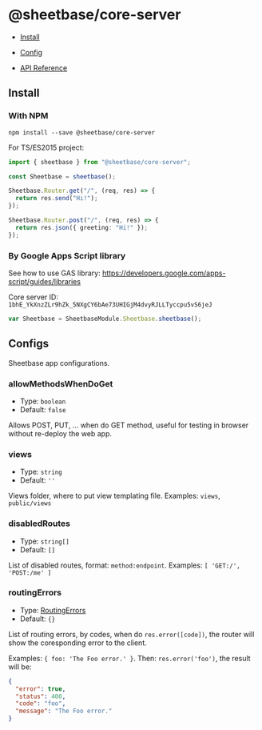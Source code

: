 # @sheetbase/core-server

- [Install](#1-install)

- [Config](#2-config)

- [API Reference](https://sheetbase.github.io/core-server/api)

## Install

### With NPM

`npm install --save @sheetbase/core-server`

For TS/ES2015 project:

```ts
import { sheetbase } from "@sheetbase/core-server";

const Sheetbase = sheetbase();

Sheetbase.Router.get("/", (req, res) => {
  return res.send("Hi!");
});

Sheetbase.Router.post("/", (req, res) => {
  return res.json({ greeting: "Hi!" });
});
```

### By Google Apps Script library

See how to use GAS library: <https://developers.google.com/apps-script/guides/libraries>

Core server ID: `1bhE_YkXnzZLr9hZk_5NXgCY6bAe73UHIGjM4dvyRJLLTyccpu5vS6jeJ`

```js
var Sheetbase = SheetbaseModule.Sheetbase.sheetbase();
```

## Configs

Sheetbase app configurations.

### allowMethodsWhenDoGet

- Type: `boolean`
- Default: `false`

Allows POST, PUT, ... when do GET method, useful for testing in browser without re-deploy the web app.

### views

- Type: `string`
- Default: `''`

Views folder, where to put view templating file. Examples: `views`, `public/views`

### disabledRoutes

- Type: `string[]`
- Default: `[]`

List of disabled routes, format: `method:endpoint`. Examples: `[ 'GET:/', 'POST:/me' ]`

### routingErrors

- Type: [RoutingErrors](https://github.com/sheetbase/core-server/blob/d15caa7d464e98057e94ca810d22d88881214310/src/lib/types.ts#L67)
- Default: `{}`

List of routing errors, by codes, when do `res.error([code])`, the router will show the coresponding error to the client.

Examples: `{ foo: 'The Foo error.' }`. Then: `res.error('foo')`, the result will be:

```json
{
  "error": true,
  "status": 400,
  "code": "foo",
  "message": "The Foo error."
}
```
